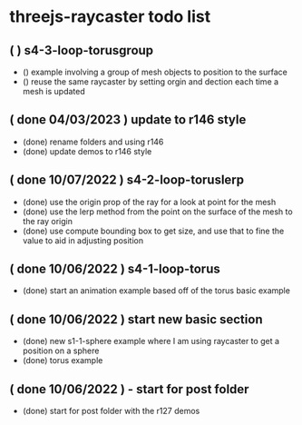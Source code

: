 # threejs-raycaster todo list

<!-- LOOP SECTION -->

## ( ) s4-3-loop-torusgroup
* () example involving a group of mesh objects to position to the surface
* () reuse the same raycaster by setting orgin and dection each time a mesh is updated

<!-- DONE -->

## ( done 04/03/2023 ) update to r146 style
* (done) rename folders and using r146
* (done) update demos to r146 style

## ( done 10/07/2022 ) s4-2-loop-toruslerp
* (done) use the origin prop of the ray for a look at point for the mesh
* (done) use the lerp method from the point on the surface of the mesh to the ray origin
* (done) use compute bounding box to get size, and use that to fine the value to aid in adjusting position

## ( done 10/06/2022 ) s4-1-loop-torus
* (done) start an animation example based off of the torus basic example

## ( done 10/06/2022 ) start new basic section
* (done) new s1-1-sphere example where I am using raycaster to get a position on a sphere
* (done) torus example

## ( done 10/06/2022 ) - start for post folder
* (done) start for post folder with the r127 demos
